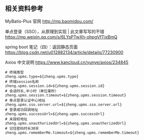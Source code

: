 
## 相关资料参考

MyBatis-Plus 官网
http://mp.baomidou.com/

单点登录（SSO），从原理到实现 | 此文章写写的不错
https://mp.weixin.qq.com/s/6LYsPTwXh-ohpgVfTjxBmQ

spring boot 笔记（四）：返回静态页面
https://blog.csdn.net/u012882134/article/details/77230900

Axios 中文说明
https://www.kancloud.cn/yunye/axios/234845



```
# 终端类型
zheng.upms.type=${zheng.upms.type}
# 终端session名称
zheng.upms.session.id=${zheng.upms.session.id}
# 会话时长,半小时（单位毫秒）
zheng.upms.session.timeout=${zheng.upms.session.timeout}
# 单点登录认证中心地址
zheng.upms.sso.server.url=${zheng.upms.sso.server.url}
# 登录成功回调地址
zheng.upms.successUrl=${zheng.upms.successUrl}
# 未授权地址
zheng.upms.unauthorizedUrl=${zheng.upms.unauthorizedUrl}
# 记住密码时长30天
zheng.upms.rememberMe.timeout=${zheng.upms.rememberMe.timeout}
```